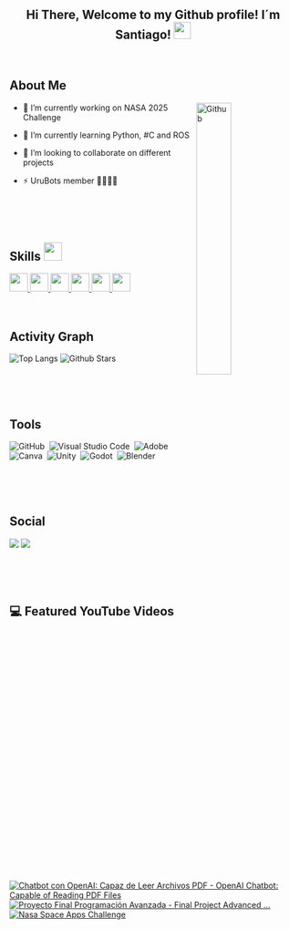 <div align="center">
<h2> Hi There, Welcome to my Github profile! I´m Santiago! <img src="https://github.com/abdoachhoubi/abdoachhoubi/blob/main/gifs/Hi.gif" width="30"></h2>
</div>

<br>

<h2> About Me </h2>

<img width="35%" align="right" alt="Github" src="https://i.gifer.com/En1y.gif"/>

- 🔭 I’m currently working on NASA 2025 Challenge
  
- 🌱 I’m currently learning Python, #C and ROS
  
- 👯 I’m looking to collaborate on different projects
  
- ⚡ UruBots member 🤖🇺🇾🧉

<br>
<br>
<br>

<h2> Skills <img src = "https://media2.giphy.com/media/QssGEmpkyEOhBCb7e1/giphy.gif?cid=ecf05e47a0n3gi1bfqntqmob8g9aid1oyj2wr3ds3mg700bl&rid=giphy.gif" width = 32px> </h2>
<a href= https://github.com/Aditya664?tab=repositories&q=&type=&language=python&sort= > <img width ='32px' src ='https://raw.githubusercontent.com/rahulbanerjee26/githubAboutMeGenerator/main/icons/python.svg'> </a>
<a href= https://github.com/Aditya664?tab=repositories&q=&type=&language=javascript&sort= > <img width ='32px' src ='https://raw.githubusercontent.com/rahulbanerjee26/githubAboutMeGenerator/main/icons/javascript.svg'> </a>
<a href= https://github.com/Aditya664?tab=repositories&q=&type=&language=c&sort= > <img width ='32px' src ='https://raw.githubusercontent.com/rahulbanerjee26/githubAboutMeGenerator/main/icons/c.svg'> </a>
<a href= https://github.com/Aditya664?tab=repositories&q=&type=&language=css&sort= > <img width ='32px' src ='https://raw.githubusercontent.com/rahulbanerjee26/githubAboutMeGenerator/main/icons/css.svg'> </a>
<a href= https://github.com/Aditya664?tab=repositories&q=&type=&language=html&sort= > <img width ='32px' src ='https://raw.githubusercontent.com/rahulbanerjee26/githubAboutMeGenerator/main/icons/html.svg'> </a>
<a href= https://github.com/Aditya664?tab=repositories&q=&type=&language=csharp&sort= > <img width ='32px' src ='https://raw.githubusercontent.com/rahulbanerjee26/githubAboutMeGenerator/main/icons/csharp.svg'> </a>

<br>
<br>
<br>

<h2> Activity Graph </h2>

![Top Langs](https://github-readme-stats.vercel.app/api/top-langs/?username=Skuarex5&theme=tokyonight)
![Github Stars](https://github-readme-stats.vercel.app/api?username=Skuarex5&show_icons=true&locale=en&count_private=true&hide_rank=true&custom_title=My%20GitHub%20Stats&disable_animations=true&theme=tokyonight)

<br>
<br>
<br>

<h2>Tools</h2> 

![GitHub](https://img.shields.io/badge/github-%23121011.svg?style=for-the-badge&logo=github&logoColor=white)&nbsp;
![Visual Studio Code](https://img.shields.io/badge/Visual%20Studio%20Code-0078d7.svg?style=for-the-badge&logo=visual-studio-code&logoColor=white)&nbsp;
![Adobe](https://img.shields.io/badge/adobe-%23FF0000.svg?style=for-the-badge&logo=adobe&logoColor=white)&nbsp;
![Canva](https://img.shields.io/badge/Canva-%2300C4CC.svg?style=for-the-badge&logo=Canva&logoColor=white)&nbsp;
![Unity](https://img.shields.io/badge/unity-%23121011.svg?style=for-the-badge&logo=unity&logoColor=white)&nbsp;
![Godot](https://img.shields.io/badge/godot-%23121011.svg?style=for-the-badge&logo=github&logoColor=green)&nbsp;
![Blender](https://img.shields.io/badge/blender-%23121011.svg?style=for-the-badge&logo=blender&logoColor=orange)&nbsp;

<br>
<br>
<br>

<h2> Social </h2>

<a href="[https://www.youtube.com/@TheSkuarex)"><img src="https://img.shields.io/badge/youtube-e00101.svg?style=for-the-badge&logo=youtube&logoColor=ffffff"/></a>
<a href="[https://www.instagram.com/santi_20f)"><img src="https://img.shields.io/badge/Instagram-%23E4405F.svg?style=for-the-badge&logo=Instagram&logoColor=white"/></a>

<br>
<br>
<br>

<h2> 💻 Featured YouTube Videos </h2>

[![Chatbot con OpenAI: Capaz de Leer Archivos PDF - OpenAI Chatbot: Capable of Reading PDF Files](https://ytcards.demolab.com/?id=zAMqvSqkX6o&title=Chatbot%20con%20OpenAI%3A%20Capaz%20de%20Leer%20Archivos%20PDF%20-%20OpenAI%20Chatbot%3A%20Capable%20of%20Reading%20PDF%20Files&lang=en&timestamp=1732405680&background_color=%230d1117&title_color=%23ffffff&stats_color=%23dedede&max_title_lines=1&width=250&border_radius=5&duration=204.6)](https://youtu.be/zAMqvSqkX6o?si=pLUIea6kG_yY6dYe)
[![Proyecto Final Programación Avanzada - Final Project Advanced ...](https://ytcards.demolab.com/?id=RkMIHNSzIO8&title=Proyecto%20Final%20Programaci%C3%B3n%20Avanzada%20-%20Final%20Project%20Advanced%20...&lang=es&timestamp=1730841600&background_color=%230d1117&title_color=%23ffffff&stats_color=%23dedede&max_title_lines=1&width=250&border_radius=5&duration=155)](https://youtu.be/RkMIHNSzIO8)
[![Nasa Space Apps Challenge](https://ytcards.demolab.com/?id=7bwxqmu7UCM&title=Nasa%20Space%20Apps%20Challenge&lang=es&timestamp=1728172800&background_color=%230d1117&title_color=%23ffffff&stats_color=%23dedede&max_title_lines=1&width=250&border_radius=5&duration=46)](https://youtu.be/7bwxqmu7UCM)

